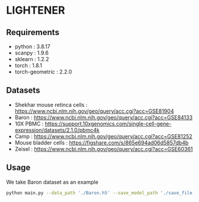 # LIGHTENER
## Requirements
- python : 3.8.17
- scanpy : 1.9.6
- sklearn : 1.2.2
- torch : 1.8.1
- torch-geometric : 2.2.0

## Datasets
- Shekhar mouse retinca cells : https://www.ncbi.nlm.nih.gov/geo/query/acc.cgi?acc=GSE81904
- Baron : https://www.ncbi.nlm.nih.gov/geo/query/acc.cgi?acc=GSE84133
- 10X PBMC : https://support.10xgenomics.com/single-cell-gene-expression/datasets/2.1.0/pbmc4k
- Camp : https://www.ncbi.nlm.nih.gov/geo/query/acc.cgi?acc=GSE81252
- Mouse bladder cells : https://figshare.com/s/865e694ad06d5857db4b
- Zeisel : https://www.ncbi.nlm.nih.gov/geo/query/acc.cgi?acc=GSE60361

## Usage  
We take Baron dataset as an example 
```bash
python main.py --data_path './Baron.h5' --save_model_path './save_file' --n_clusters 14
```
